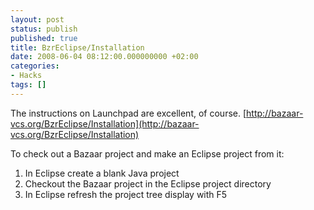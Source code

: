 ```yaml
---
layout: post
status: publish
published: true
title: BzrEclipse/Installation
date: 2008-06-04 08:12:00.000000000 +02:00
categories:
- Hacks
tags: []
---
```

The instructions on Launchpad are excellent, of course.
[http://bazaar-vcs.org/BzrEclipse/Installation](http://bazaar-vcs.org/BzrEclipse/Installation)

To check out a Bazaar project and make an Eclipse project from it:

<ol><li>In Eclipse create a blank Java project</li><li>Checkout the Bazaar project in the Eclipse project directory</li><li>In Eclipse refresh the project tree display with F5</li></ol>
